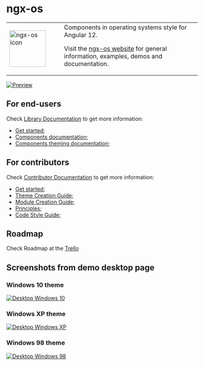 # ngx-os

<table border="0">
<tr>
<td width="128">
<img
  src="https://ngx-os.io/assets/showcase/icons/icon.png"
  alt="ngx-os icon"
  width="96"
  height="96" />
</td>

<td>
  Components in operating systems style for Angular 12.

  Visit the <a href="https://ngx-os.io">ngx-os website</a> for general information, examples, demos and documentation.
</td>
</tr>
</table>

[![Preview](https://ngx-os.io/assets/demo/preview.jpg)](https://ngx-os.io)

## For end-users

Check [Library Documentation](https://github.com/dreyliky/ngx-os/blob/master/src/app/library/docs) 
to get more information:

- [Get started](https://ngx-os.io/guides);
- [Components documentation](https://ngx-os.io/components);
- [Components theming documentation](https://github.com/dreyliky/ngx-os/blob/master/src/app/library/docs/theming);

## For contributors

Check [Contributor Documentation](https://github.com/dreyliky/ngx-os/blob/master/src/docs/contributor) 
to get more information:

- [Get started](https://github.com/dreyliky/ngx-os/blob/master/src/docs/contributor/get-started.md);
- [Theme Creation Guide](https://github.com/dreyliky/ngx-os/blob/master/src/docs/contributor/theme-creation-guide.md);
- [Module Creation Guide](https://github.com/dreyliky/ngx-os/blob/master/src/docs/contributor/module-creation-guide.md);
- [Principles](https://github.com/dreyliky/ngx-os/blob/master/src/docs/contributor/principles.md);
- [Code Style Guide](https://github.com/dreyliky/ngx-os/blob/master/src/docs/contributor/code-style-guide.md);

## Roadmap

Check Roadmap at the [Trello](https://trello.com/b/RxLewteC/ngx-os-roadmap)

## Screenshots from demo desktop page

### Windows 10 theme
[![Desktop Windows 10](https://ngx-os.io/assets/demo/desktop-win10.jpg)](https://ngx-os.io)

### Windows XP theme
[![Desktop Windows XP](https://ngx-os.io/assets/demo/desktop-winxp.jpg)](https://ngx-os.io)

### Windows 98 theme
[![Desktop Windows 98](https://ngx-os.io/assets/demo/desktop-win98.jpg)](https://ngx-os.io)
